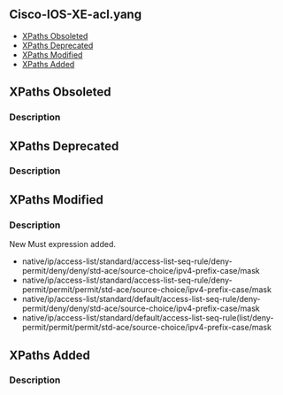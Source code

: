 ## Cisco-IOS-XE-acl.yang


- [XPaths Obsoleted](#xpaths-obsoleted)
- [XPaths Deprecated](#xpaths-deprecated)
- [XPaths Modified](#xpaths-modified)
- [XPaths Added](#xpaths-added)

## XPaths Obsoleted

### Description

## XPaths Deprecated

### Description

## XPaths Modified

### Description

New Must expression added.

- native/ip/access-list/standard/access-list-seq-rule/deny-permit/deny/deny/std-ace/source-choice/ipv4-prefix-case/mask
- native/ip/access-list/standard/access-list-seq-rule/deny-permit/permit/permit/std-ace/source-choice/ipv4-prefix-case/mask
- native/ip/access-list/standard/default/access-list-seq-rule/deny-permit/deny/deny/std-ace/source-choice/ipv4-prefix-case/mask
- native/ip/access-list/standard/default/access-list-seq-rule(list/deny-permit/permit/permit/std-ace/source-choice/ipv4-prefix-case/mask

## XPaths Added

### Description
